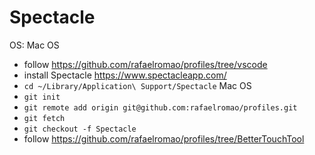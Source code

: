 # Spectacle

OS: Mac OS

- follow https://github.com/rafaelromao/profiles/tree/vscode
- install Spectacle https://www.spectacleapp.com/
- `cd ~/Library/Application\ Support/Spectacle` Mac OS
- `git init`
- `git remote add origin git@github.com:rafaelromao/profiles.git`
- `git fetch`
- `git checkout -f Spectacle`
- follow https://github.com/rafaelromao/profiles/tree/BetterTouchTool

